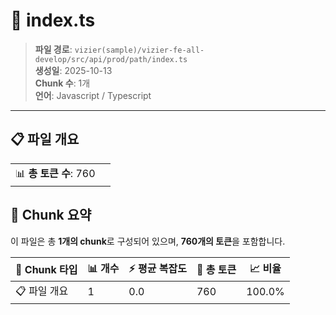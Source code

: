 # 📄 index.ts

> **파일 경로**: `vizier(sample)/vizier-fe-all-develop/src/api/prod/path/index.ts`  
> **생성일**: 2025-10-13  
> **Chunk 수**: 1개  
> **언어**: Javascript / Typescript
---


## 📋 파일 개요

| | |
|--|--|
| 📊 **총 토큰 수**: 760 |  |






## 🧩 Chunk 요약

이 파일은 총 **1개의 chunk**로 구성되어 있으며, **760개의 토큰**을 포함합니다.

| 🧩 Chunk 타입 | 📊 개수 | ⚡ 평균 복잡도 | 📝 총 토큰 | 📈 비율 |
|---------------|--------|-------------|----------|--------|
| 📋 파일 개요 | 1 | 0.0 | 760 | 100.0% |

